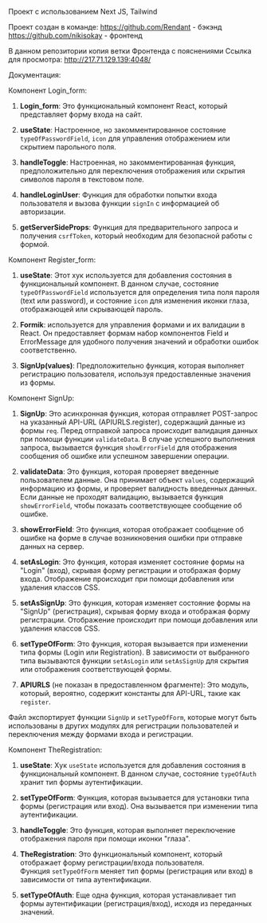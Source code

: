 Проект с использованием Next JS, Tailwind

Проект создан в команде:
https://github.com/Rendant - бэкэнд
https://github.com/nikisokay - фронтенд

В данном репозитории копия ветки Фронтенда с пояснениями
Ссылка для просмотра: http://217.71.129.139:4048/

Документация:

Компонент Login_form:

1. **Login_form**: Это функциональный компонент React, который представляет форму входа на сайт.

2. **useState**: Настроенное, но закомментированное состояние `typeOfPasswordField`, `icon` для управления отображением или скрытием парольного поля.

3. **handleToggle**: Настроенная, но закомментированная функция, предположительно для переключения отображения или скрытия символов пароля в текстовом поле.

4. **handleLoginUser**: Функция для обработки попытки входа пользователя и вызова функции `signIn` с информацией об авторизации.

5. **getServerSideProps**: Функция для предварительного запроса и получения `csrfToken`, который необходим для безопасной работы с формой.

Компонент Register_form:

1. **useState**: Этот хук используется для добавления состояния в функциональный компонент. В данном случае, состояние `typeOfPasswordField` используется для определения типа поля пароля (text или password), и состояние `icon` для изменения иконки глаза, отображающей или скрывающей пароль.

2. **Formik**: используется для управления формами и их валидации в React. Он предоставляет формам набор компонентов Field и ErrorMessage для удобного получения значений и обработки ошибок соответственно.

3. **SignUp(values)**: Предположительно функция, которая выполняет регистрацию пользователя, используя предоставленные значения из формы.

Компонент SignUp:

1. **SignUp**: Это асинхронная функция, которая отправляет POST-запрос на указанный API-URL (APIURLS.register), содержащий данные из формы `req`. Перед отправкой запроса происходит валидация данных при помощи функции `validateData`. В случае успешного выполнения запроса, вызывается функция `showErrorField` для отображения сообщения об ошибке или успешном завершении операции.

2. **validateData**: Это функция, которая проверяет введенные пользователем данные. Она принимает объект `values`, содержащий информацию из формы, и проверяет валидность введенных данных. Если данные не проходят валидацию, вызывается функция `showErrorField`, чтобы показать соответствующее сообщение об ошибке.

3. **showErrorField**: Это функция, которая отображает сообщение об ошибке на форме в случае возникновения ошибки при отправке данных на сервер.

4. **setAsLogin**: Это функция, которая изменяет состояние формы на "Login" (вход), скрывая форму регистрации и отображая форму входа. Отображение происходит при помощи добавления или удаления классов CSS.

5. **setAsSignUp**: Это функция, которая изменяет состояние формы на "SignUp" (регистрация), скрывая форму входа и отображая форму регистрации. Отображение происходит при помощи добавления или удаления классов CSS.

6. **setTypeOfForm**: Это функция, которая вызывается при изменении типа формы (Login или Registration). В зависимости от выбранного типа вызываются функции `setAsLogin` или `setAsSignUp` для скрытия или отображения соответствующей формы.

7. **APIURLS** (не показан в предоставленном фрагменте): Это модуль, который, вероятно, содержит константы для API-URL, такие как `register`.

Файл экспортирует функции `SignUp` и `setTypeOfForm`, которые могут быть использованы в других модулях для регистрации пользователей и переключения между формами входа и регистрации.

Компонент TheRegistration:

1. **useState**: Хук `useState` используется для добавления состояния в функциональный компонент. В данном случае, состояние `typeOfAuth` хранит тип формы аутентификации.

2. **setTypeOfForm**: Функция, которая вызывается для установки типа формы (регистрация или вход). Она вызывается при изменении типа аутентификации.

3. **handleToggle**: Это функция, которая выполняет переключение отображения пароля при помощи иконки "глаза".

4. **TheRegistration**: Это функциональный компонент, который отображает форму регистрации/входа пользователя.  
Функция `setTypeOfForm` меняет тип формы (регистрация или вход) в зависимости от типа аутентификации.

5. **setTypeOfAuth**: Еще одна функция, которая устанавливает тип формы аутентификации (регистрация/вход), исходя из переданных значений.
